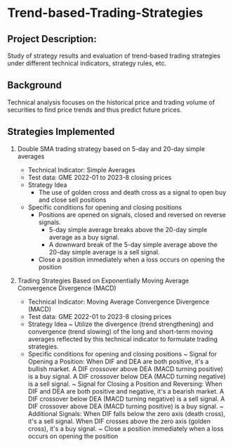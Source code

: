 # Trend-based-Trading-Strategies

## Project Description:
Study of strategy results and evaluation of trend-based trading strategies under different technical indicators, strategy rules, etc.

## Background
Technical analysis focuses on the historical price and trading volume of securities to find price trends and thus predict future prices.

## Strategies Implemented
1) Double SMA trading strategy based on 5-day and 20-day simple averages
     - Technical Indicator: Simple Averages
     - Test data: GME 2022-01 to 2023-8 closing prices
     - Strategy Idea
         - The use of golden cross and death cross as a signal to open buy and close sell positions
     - Specific conditions for opening and closing positions
         - Positions are opened on signals, closed and reversed on reverse signals.
             - 5-day simple average breaks above the 20-day simple average as a buy signal.
             - A downward break of the 5-day simple average above the 20-day simple average is a sell signal.
         - Close a position immediately when a loss occurs on opening the position

2) Trading Strategies Based on Exponentially Moving Average Convergence Divergence (MACD)
     - Technical Indicator: Moving Average Convergence Divergence (MACD)
     - Test data: GME 2022-01 to 2023-8 closing prices
     - Strategy Idea
         ~ Utilize the divergence (trend strengthening) and convergence (trend slowing) of the long and short-term moving averages reflected by this technical indicator to formulate trading strategies.
     - Specific conditions for opening and closing positions
         ~ Signal for Opening a Position: When DIF and DEA are both positive, it's a bullish market. A DIF crossover above DEA (MACD turning positive) is a buy signal. A DIF crossover below DEA (MACD turning negative) is a sell signal.
         ~ Signal for Closing a Position and Reversing: When DIF and DEA are both positive and negative, it's a bearish market. A DIF crossover below DEA (MACD turning negative) is a sell signal. A DIF crossover above DEA (MACD turning positive) is a buy signal.
         ~ Additional Signals: When DIF falls below the zero axis (death cross), it's a sell signal. When DIF crosses above the zero axis (golden cross), it's a buy signal.
         ~ Close a position immediately when a loss occurs on opening the position
